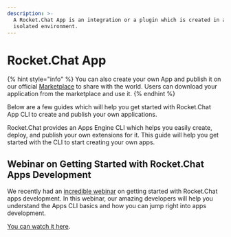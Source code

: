 ```yaml
---
description: >-
  A Rocket.Chat App is an integration or a plugin which is created in an
  isolated environment.
---
```


# Rocket.Chat App

{% hint style="info" %}
You can also create your own App and publish it on our official [Marketplace](https://rocket.chat/marketplace) to share with the world. Users can download your application from the marketplace and use it.
{% endhint %}

Below are a few guides which will help you get started with Rocket.Chat App CLI to create and publish your own applications.

Rocket.Chat provides an Apps Engine CLI which helps you easily create, deploy, and publish your own extensions for it. This guide will help you get started with the CLI to start creating your own apps.

## 

## 

## Webinar on Getting Started with Rocket.Chat Apps Development

We recently had an [incredible webinar](https://www.youtube.com/watch?v=PaFPeD6QG9k) on getting started with Rocket.Chat apps development. In this webinar, our amazing developers will help you understand the Apps CLI basics and how you can jump right into apps development.

[You can watch it here](https://www.youtube.com/watch?v=PaFPeD6QG9k).


